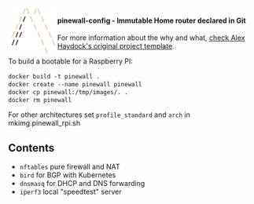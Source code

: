 <img src="logo.png" align="left" width="100px" height="100px"/>

#### pinewall-config - Immutable Home router declared in Git


For more information about the why and what, [check Alex Haydock's original project template](https://github.com/alexhaydock/pinewall).

To build a bootable for a Raspberry PI:
```
docker build -t pinewall .
docker create --name pinewall pinewall
docker cp pinewall:/tmp/images/. .
docker rm pinewall
```
For other architectures set `profile_standard` and `arch` in mkimg.pinewall_rpi.sh

## Contents

* `nftables` pure firewall and NAT
* `bird` for BGP with Kubernetes
* `dnsmasq` for DHCP and DNS forwarding
* `iperf3` local "speedtest" server
